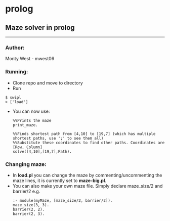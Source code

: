 # prolog
## Maze solver in prolog

---------------------

### Author:
Monty West - mwest06

### Running:
- Clone repo and move to directory
- Run
```
$ swipl
> ['load']
```
- You can now use:
	```
	%%Prints the maze
	print_maze.

	%%Finds shortest path from [4,10] to [19,7] (which has multiple shortest paths, use ';' to see them all)
	%%Substitute these coordinates to find other paths. Coordinates are [Row, Column]
	solve([4,10],[19,7],Path). 
	```

### Changing maze:
- In **load.pl** you can change the maze by commenting/uncommenting the maze lines, it is currently set to **maze-big.pl**.
- You can also make your own maze file. Simply declare maze_size/2 and barrier/2 e.g.
 	```
 	:- module(myMaze, [maze_size/2, barrier/2]).
 	maze_size(3, 3).
	barrier(2, 2).
	barrier(2, 3).
	```